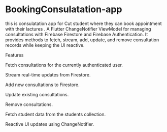 # BookingConsulatation-app

this is consulatation app for Cut student where they can book appointment with their lactures .
A Flutter ChangeNotifier ViewModel for managing consultations with Firebase Firestore and Firebase Authentication. It provides methods to fetch, stream, add, update, and remove consultation records while keeping the UI reactive.

Features

Fetch consultations for the currently authenticated user.

Stream real-time updates from Firestore.

Add new consultations to Firestore.

Update existing consultations.

Remove consultations.

Fetch student data from the students collection.

Reactive UI updates using ChangeNotifier.
